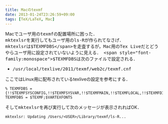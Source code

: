 ```yaml
---
title: Macのtexmf
date: 2013-01-24T23:26:59+09:00
tags: [TeX/LaTeX, Mac]
---
```


Macでユーザ用の<span style="font-family:monospace">texmf</span>の配置場所に困った．  
<span style="font-family:monospace">mktexlsr</span>を実行してもユーザ用の<span style="font-family:monospace">ls-R</span>が作られてなさげ．  
<span style="font-family:monospace">mktexlsr</span>は<span style="font-family:monospace">$TEXMFDBS</span>を走査するが，Mac用のTex Liveだとどうやらユーザ用に設定されていないように見える．  
<span style="font-family:monospace">$TEXMFDBS</span>は次のファイルで設定される．

- <span style="font-family:monospace">/usr/local/texlive/2011/texmf/web2c/texmf.cnf</span>

ここではLinux用に配布されているtexliveの設定を参考にする．

```
% TEXMFDBS = {!!$TEXMFSYSCONFIG,!!$TEXMFSYSVAR,!!$TEXMFMAIN,!!$TEXMFLOCAL,!!$TEXMFDIST}
TEXMFDBS = $TEXMF;$VARTEXFONTS
```

そして<span style="font-family:monospace">mktexlsr</span>を再び実行して次のメッセージが表示されればOK．

```
mktexlsr: Updating /Users/<USER>/Library/texmf/ls-R...
```

  
<span style="font-family:monospace"></span>


